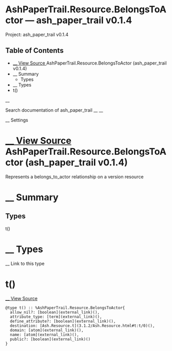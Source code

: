 # AshPaperTrail.Resource.BelongsToActor — ash_paper_trail v0.1.4

Project: ash_paper_trail v0.1.4

## Table of Contents

- [ __ View Source ](external_link) AshPaperTrail.Resource.BelongsToActor (ash_paper_trail v0.1.4)
- __ Summary
  - Types
- __ Types
- t()

__

Search documentation of ash_paper_trail __ __

__ Settings

#  [ __ View Source ](external_link) AshPaperTrail.Resource.BelongsToActor (ash_paper_trail v0.1.4)

Represents a belongs_to_actor relationship on a version resource

#  __ Summary

##  Types

t()

#  __ Types

__ Link to this type

# t()

[ __ View Source ](external_link)
    
    
    @type t() :: %AshPaperTrail.Resource.BelongsToActor{
      allow_nil?: [boolean](external_link)(),
      attribute_type: [term](external_link)(),
      define_attribute?: [boolean](external_link)(),
      destination: [Ash.Resource.t](3.1.2/Ash.Resource.html#t:t/0)(),
      domain: [atom](external_link)(),
      name: [atom](external_link)(),
      public?: [boolean](external_link)()
    }
